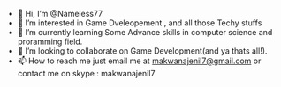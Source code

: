 - 👋 Hi, I’m @Nameless77
- 👀 I’m interested in Game Dveleopement , and all those Techy stuffs
- 🌱 I’m currently learning Some Advance skills in computer science and proramming field.
- 💞️ I’m looking to collaborate on Game Development(and ya thats all!).
- 📫 How to reach me just email me at makwanajenil7@gmail.com or contact me on skype : makwanajenil7

<!---
Nameless77/Nameless77 is a ✨ special ✨ repository because its `README.md` (this file) appears on your GitHub profile.
You can click the Preview link to take a look at your changes.
--->
